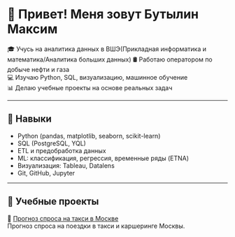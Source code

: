 # 👋 Привет! Меня зовут Бутылин Максим

🎓 Учусь на аналитика данных в ВШЭ(Прикладная информатика и математика/Аналитика больших данных)
🛢 Работаю оператором по добыче нефти и газа  
💻 Изучаю Python, SQL, визуализацию, машинное обучение  
📊 Делаю учебные проекты на основе реальных задач

---

## 🔧 Навыки
- Python (pandas, matplotlib, seaborn, scikit-learn)
- SQL (PostgreSQL, YQL)
- ETL и предобработка данных
- ML: классификация, регрессия, временные ряды (ETNA)
- Визуализация: Tableau, Datalens
- Git, GitHub, Jupyter

---

## 📁 Учебные проекты

🔹 [Прогноз спроса на такси в Москве](https://github.com/reallymaksi/portfolio/tree/main/Analysis-of-taxi-demand)  
Прогноз спроса на поездки в такси и каршеринге Москвы.

